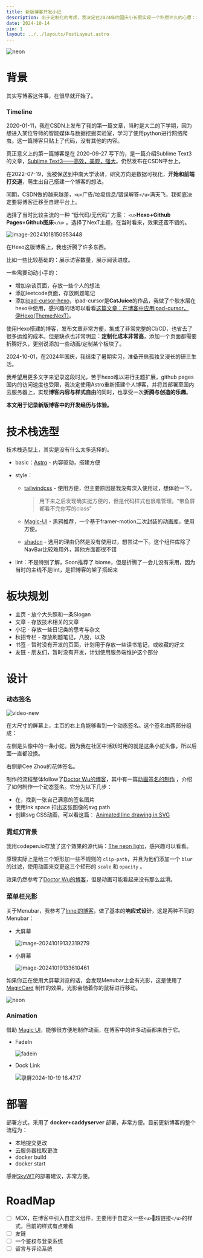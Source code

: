 ```yaml
---
title: 新版博客开发小记
description: 出于定制化的考虑，我决定在2024年的国庆小长假实现一个积攒许久的心愿：将原来使用Hexo搭建的博客迁移至Astro，实现博客内容与样式自由。本文记录了在新版博客中的折腾，设计与创造
date: 2024-10-14
pin: 1
layout: ../../layouts/PostLayout.astro
---
```


![neon](https://ccspace-assets.oss-cn-hangzhou.aliyuncs.com/ccspace/202410191612585.gif)

# 背景

其实写博客这件事，在很早就开始了。

### Timeline

2020-01-11，我在CSDN上发布了我的第一篇文章，当时是大二的下学期，因为想进入某位导师的智能媒体与数据挖掘实验室，学习了使用python进行网络爬虫。这一篇博客只贴上了代码，没有其他的内容。

真正意义上的第一篇博客是在 2020-09-27 写下的，是一篇介绍Sublime Text3的文章，[Sublime Text3——高效，美观，强大](https://blog.csdn.net/RRie1/article/details/108832279)。仍然发布在CSDN平台上。

在2022-07-19，我被保送到中南大学读研，研究方向是数据可视化，**开始和前端打交道**，萌生出自己搭建一个博客的想法。

同期，CSDN做的越来越差，`<u>`广告/垃圾信息/错误解答`</u>`满天飞，我彻底决定要将博客迁移至自建平台上。

选择了当时比较主流的一种 “低代码/无代码” 方案： `<u>`**Hexo+Github Pages+Github图床**`</u>` 。选择了NexT主题，在当时看来，效果还蛮不错的。

![image-20241018150953448](https://ccspace-assets.oss-cn-hangzhou.aliyuncs.com/ccspace/202410191645371.png)

在Hexo这版博客上，我也折腾了许多东西。

比如一些比较基础的：展示访客数量，展示阅读进度。

一些需要动动小手的：

- 增加杂谈页面，存放一些个人的想法
- 添加leetcode页面，存放刷题笔记
- 添加[ipad-cursor-hexo](https://github.com/zqqcee/ipad-cursor-hexo)，ipad-cursor是**CatJuice**的作品，我做了个胶水层在hexo中使用，感兴趣的话可以看看[这篇文章：在博客中应用ipad-cursor，@Hexo(Theme:NexT)](https://luckycc.cc/posts/ipad-cursor-in-hexo/)。

使用Hexo搭建的博客，发布文章非常方便，集成了非常完整的CI/CD，也省去了很多运维的成本。但是缺点也非常明显：**定制化成本非常高**，添加一个页面都需要折腾好久，更别说添加一些动画/定制某个板块了。

2024-10-01，在2024年国庆，我结束了暑期实习，准备开启孤独又漫长的研三生活。

我希望用更多文字来记录这段时光，苦于hexo难以进行主题扩展，github pages 国内的访问速度也受限，我决定使用Astro重新搭建个人博客，并将其部署至国内云服务器上，实现**博客内容与样式自由**的同时，也享受一次**折腾与创造的乐趣**。

**本文用于记录新版博客中的开发经历与体验。**

# 技术栈选型

技术栈选型上，其实是没有什么太多选择的。

- basic：[Astro](https://astro.build/) - 内容驱动，搭建方便
- style：

  - [tailwindcss](https://tailwindcss.com/) - 使用方便，但主要原因是我没有深入使用过，想体验一下。

    > 用下来之后发现确实挺方便的，但是代码样式也很难管理。“带鱼屏都看不完你写的class”

  - [Magic-UI](https://magicui.design/) - 黑鸦推荐，一个基于framer-motion二次封装的动画库，使用方便。
  - [shadcn](https://ui.shadcn.com/) - 选用的理由仍然是没有使用过，想尝试一下。这个组件库除了NavBar比较难用外，其他方面都很不错

- lint：不是特别了解，Soon推荐了 biome，但是折腾了一会儿没有采用，因为当时的主线不是lint，是把博客的架子搭起来

# 板块规划

- 主页 - 放个大头照和一条Slogan
- 文章 - 存放技术相关的文章
- 小记 - 存放一些日记类的思考与杂文
- 秋招专栏 - 存放刷题笔记，八股，以及
- 书签 - 暂时没有开发的页面，计划用于存放一些读书笔记，或收藏的好文
- 友链 - 朋友们，暂时没有开发，计划使用服务端维护这个部分

# 设计

### 动态签名

![video-new](https://ccspace-assets.oss-cn-hangzhou.aliyuncs.com/ccspace/202410191645373.gif)

在大尺寸的屏幕上，主页的右上角能够看到一个动态签名。这个签名由两部分组成：

左侧是头像中的一条小蛇。因为我在社区中活跃时用的就是这条小蛇头像，所以后面一直都没换。

右侧是Cee Zhou的花体签名。

制作的流程整体follow了[Doctor Wu的博客](https://doctorwu.me/)，其中有一篇[动画签名的制作](https://doctorwu.me/posts/animation-signature-zh) ，介绍了如何制作一个动态签名。它分为以下几步：

- 在，找到一张自己满意的签名图片
- 使用Ink space 扣出这张图像的svg path
- 创建svg CSS动画，可以看这篇： [Animated line drawing in SVG](https://jakearchibald.com/2013/animated-line-drawing-svg)

### 霓虹灯背景

我用codepen.io存放了这个效果的源代码：[The neon light](https://codepen.io/zqqcee-the-bold/pen/KKjjorx)，感兴趣可以看看。

原理实际上是给三个矩形加一些不规则的 `clip-path`，并且为他们添加一个 `blur`的过滤，使用动画来变更这三个矩形的 `scale` 和 `opacity` 。

效果仍然参考了[Doctor Wu的博客](https://doctorwu.me/)，但是动画可能看起来没有那么丝滑。

### 菜单栏光影

关于Menubar，我参考了[Innei的博客](https://innei.in/)，做了基本的**响应式设计**，这是两种不同的Menubar：

- 大屏幕

  ![image-20241019132319279](https://ccspace-assets.oss-cn-hangzhou.aliyuncs.com/ccspace/202410191645374.png)

- 小屏幕

  ![image-20241019133610461](https://ccspace-assets.oss-cn-hangzhou.aliyuncs.com/ccspace/202410191645375.png)

如果你正在使用大屏幕浏览的话，会发现Menubar上会有光影，这是使用了 [MagicCard](https://magicui.design/docs/components/magic-card) 制作的效果，光影会随着你的鼠标进行移动。

![neon](https://ccspace-assets.oss-cn-hangzhou.aliyuncs.com/ccspace/202410191645376.gif)

### Animation

借助 [Magic UI](https://magicui.design/)，能够很方便地制作动画，在博客中的许多动画都来自于它。

- FadeIn

  ![fadein](https://ccspace-assets.oss-cn-hangzhou.aliyuncs.com/ccspace/202410191645377.gif)

- Dock Link

  ![录屏2024-10-19 16.47.17](https://ccspace-assets.oss-cn-hangzhou.aliyuncs.com/ccspace/202410191648690.gif)

# 部署

部署方式，采用了 **docker+caddyserver** 部署，非常方便。目前更新博客的整个流程为：

- 本地提交更改
- 云服务器拉取更改
- docker build
- docker start

感谢[SkyWT](https://skywt.cn/)的部署建议，非常方便。

# RoadMap

- [ ] MDX，在博客中引入自定义组件，主要用于自定义一些`<u>`🔗超链接`</u>`的样式，目前的样式有点难看
- [ ] 友链
- [ ] 一个鉴权与登录系统
- [ ] 留言与评论系统
